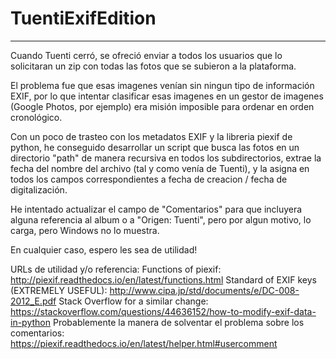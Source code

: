 # TuentiExifEdition
--------------------
Cuando Tuenti cerró, se ofreció enviar a todos los usuarios que lo solicitaran un zip con todas las fotos que se subieron a la plataforma.

El problema fue que esas imagenes venían sin ningun tipo de información EXIF, por lo que intentar clasificar esas imagenes en un gestor de imagenes (Google Photos, por ejemplo) era misión imposible para ordenar en orden cronológico.

Con un poco de trasteo con los metadatos EXIF y la libreria piexif de python, he conseguido desarrollar un script que busca las fotos en un directorio "path" de manera recursiva en todos los subdirectorios, extrae la fecha del nombre del archivo (tal y como venía de Tuenti), y la asigna en todos los campos correspondientes a fecha de creacion / fecha de digitalización.

He intentado actualizar el campo de "Comentarios" para que incluyera alguna referencia al album o a "Origen: Tuenti", pero por algun motivo, lo carga, pero Windows no lo muestra.

En cualquier caso, espero les sea de utilidad!

URLs de utilidad y/o referencia: 
Functions of piexif: http://piexif.readthedocs.io/en/latest/functions.html
Standard of EXIF keys (EXTREMELY USEFUL): http://www.cipa.jp/std/documents/e/DC-008-2012_E.pdf
Stack Overflow for a similar change: https://stackoverflow.com/questions/44636152/how-to-modify-exif-data-in-python
Probablemente la manera de solventar el problema sobre los comentarios: https://piexif.readthedocs.io/en/latest/helper.html#usercomment

